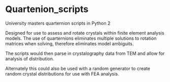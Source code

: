 # Quartenion_scripts
University masters quarternion scripts in Python 2

Designed for use to assess and rotate crystals within finite element analysis models. The use of quarternions eliminates multiple solutions to rotation matrices when solving, therefore eliminates model ambiguits.

The scripts would then parse in crystalography data from TEM and allow for analysis of distribution. 

Alternately this could also be used with a random generator to create random crystal distributions for use with FEA analysis.
